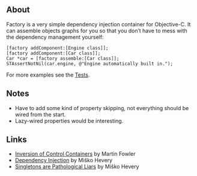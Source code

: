 About
-----

Factory is a very simple dependency injection container for Objective-C.
It can assemble objects graphs for you so that you don’t have to mess with
the dependency management yourself:

    [factory addComponent:[Engine class]];
    [factory addComponent:[Car class]];
    Car *car = [factory assemble:[Car class]];
    STAssertNotNil(car.engine, @"Engine automatically built in.");

For more examples see the [Tests].

[Tests]: http://github.com/zoul/Factory/tree/master/Demo/Tests/

Notes
-----

* Have to add some kind of property skipping, not everything should
  be wired from the start.
* Lazy-wired properties would be interesting.

Links
-----

* [Inversion of Control Containers][fowler] by Martin Fowler
* [Dependency Injection][hevery] by Miško Hevery
* [Singletons are Pathological Liars][liars] by Miško Hevery

[fowler]: http://martinfowler.com/articles/injection.html
[hevery]: http://misko.hevery.com/2008/11/11/clean-code-talks-dependency-injection/
[liars]: http://misko.hevery.com/2008/08/17/singletons-are-pathological-liars/
